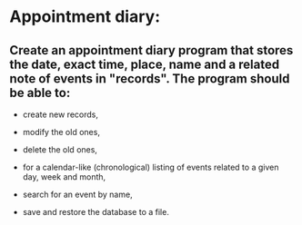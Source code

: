 # Appointment diary:

## Create an appointment diary program that stores the date, exact time, place, name and a related note of events in "records". The program should be able to:

- create new records,
* modify the old ones,
+ delete the old ones,
- for a calendar-like (chronological) listing of events related to a given day, week and month,
* search for an event by name,
+ save and restore the database to a file.
